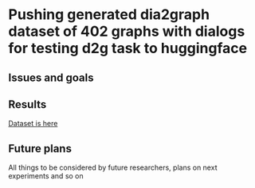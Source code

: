 # Pushing generated dia2graph dataset of 402 graphs with dialogs for testing d2g task to huggingface 

## Issues and goals


## Results

[Dataset is here](https://huggingface.co/datasets/DeepPavlov/d2g_generated)

## Future plans

All things to be considered by future researchers, plans on next experiments and so on